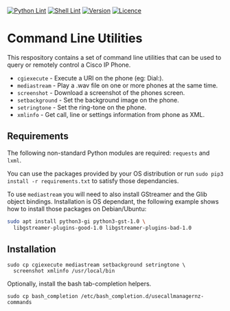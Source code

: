 [![Python Lint](https://img.shields.io/github/actions/workflow/status/usecallmanagernz/commands/pylint.yml?branch=master&label=python%20lint)](https://github.com/usecallmanagernz/commands/actions/workflows/pylint.yml) [![Shell Lint](https://img.shields.io/github/actions/workflow/status/usecallmanagernz/commands/shellcheck.yml?branch=master&label=shell%20lint)](https://github.com/usecallmanagernz/commands/actions/workflows/shellcheck.yml) [![Version](https://img.shields.io/github/v/tag/usecallmanagernz/commands?color=blue&label=version&sort=semver)](https://github.com/usecallmanagernz/commands/releases) [![Licence](https://img.shields.io/github/license/usecallmanagernz/commands?color=red)](LICENSE)

# Command Line Utilities

This respository contains a set of command line utilities that 
can be used to query or remotely control a Cisco IP Phone.

* `cgiexecute` - Execute a URI on the phone (eg: Dial:).
* `mediastream` - Play a .wav file on one or more phones at the same time.
* `screenshot` - Download a screenshot of the phones screen.
* `setbackground` - Set the background image on the phone.
* `setringtone` - Set the ring-tone on the phone.
* `xmlinfo` - Get call, line or settings information from phone as XML.

## Requirements

The following non-standard Python modules are required: `requests` and `lxml`.

You can use the packages provided by your OS distribution or run
`sudo pip3 install -r requirements.txt` to satisfy those dependancies.

To use `mediastream` you will need to also install GStreamer and the Glib
object bindings. Installation is OS dependant, the following example shows how
to install those packages on Debian/Ubuntu:

```sh
sudo apt install python3-gi python3-gst-1.0 \
  libgstreamer-plugins-good-1.0 libgstreamer-plugins-bad-1.0
```

## Installation

```
sudo cp cgiexecute mediastream setbackground setringtone \
  screenshot xmlinfo /usr/local/bin
```

Optionally, install the bash tab-completion helpers.

```
sudo cp bash_completion /etc/bash_completion.d/usecallmanagernz-commands
```
